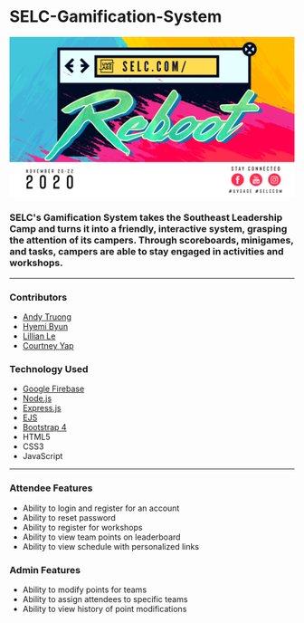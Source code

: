 # SELC-Gamification-System

![SELC promo image](SELCcomReboot.png)

### SELC's Gamification System takes the Southeast Leadership Camp and turns it into a friendly, interactive system, grasping the attention of its campers. Through scoreboards, minigames, and tasks, campers are able to stay engaged in activities and workshops. 
___
### Contributors
- [Andy Truong](https://github.com/AndyUGA)
- [Hyemi Byun](https://github.com/hyemi777)
- [Lillian Le](https://github.com/GoodWithGithub)
- [Courtney Yap](https://github.com/courtneyyaps)
### Technology Used
- [Google Firebase](https://firebase.google.com/)
- [Node.js](https://nodejs.org/en/) 
- [Express.js](https://expressjs.com)
- [EJS](https://ejs.co)
- [Bootstrap 4](https://getbootstrap.com)
- HTML5
- CSS3
- JavaScript

___


### Attendee Features
- Ability to login and register for an account
- Ability to reset password
- Ability to register for workshops
- Ability to view team points on leaderboard
- Ability to view schedule with personalized links



### Admin Features
- Ability to modify points for teams
- Ability to assign attendees to specific teams
- Ability to view history of point modifications
